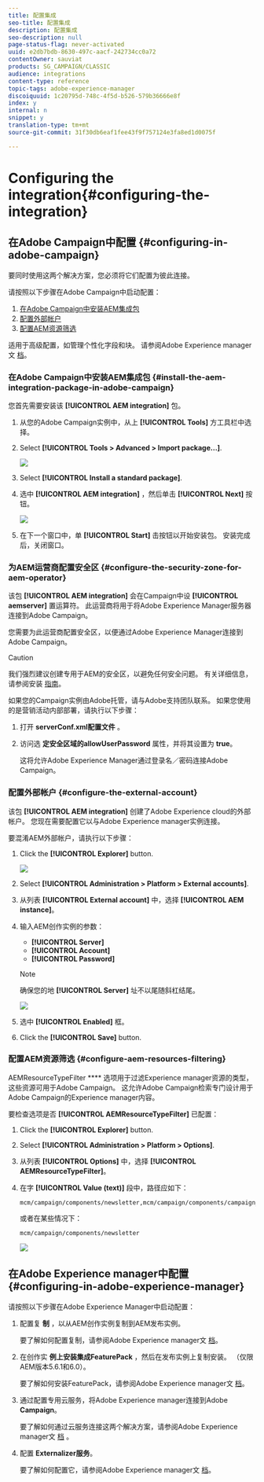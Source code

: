 ```yaml
---
title: 配置集成
seo-title: 配置集成
description: 配置集成
seo-description: null
page-status-flag: never-activated
uuid: e2db7bdb-8630-497c-aacf-242734cc0a72
contentOwner: sauviat
products: SG_CAMPAIGN/CLASSIC
audience: integrations
content-type: reference
topic-tags: adobe-experience-manager
discoiquuid: 1c20795d-748c-4f5d-b526-579b36666e8f
index: y
internal: n
snippet: y
translation-type: tm+mt
source-git-commit: 31f30db6eaf1fee43f9f757124e3fa8ed1d0075f

---
```



# Configuring the integration{#configuring-the-integration}

## 在Adobe Campaign中配置 {#configuring-in-adobe-campaign}

要同时使用这两个解决方案，您必须将它们配置为彼此连接。

请按照以下步骤在Adobe Campaign中启动配置：

1. [在Adobe Campaign中安装AEM集成包](#install-the-aem-integration-package-in-adobe-campaign)
1. [配置外部帐户](#configure-the-external-account)
1. [配置AEM资源筛选](#configure-aem-resources-filtering)

适用于高级配置，如管理个性化字段和块。 请参阅Adobe Experience manager文 [档](https://helpx.adobe.com/experience-manager/6-5/sites/administering/using/campaignonpremise.html)。

### 在Adobe Campaign中安装AEM集成包 {#install-the-aem-integration-package-in-adobe-campaign}

您首先需要安装该 **[!UICONTROL AEM integration]** 包。

1. 从您的Adobe Campaign实例中，从上 **[!UICONTROL Tools]** 方工具栏中选择。
1. Select **[!UICONTROL Tools > Advanced > Import package...]**.

   ![](assets/aem_config_1.png)

1. Select **[!UICONTROL Install a standard package]**.
1. 选中 **[!UICONTROL AEM integration]** ，然后单击 **[!UICONTROL Next]** 按钮。

   ![](assets/aem_config_2.png)

1. 在下一个窗口中，单 **[!UICONTROL Start]** 击按钮以开始安装包。 安装完成后，关闭窗口。

### 为AEM运营商配置安全区 {#configure-the-security-zone-for-aem-operator}

该包 **[!UICONTROL AEM integration]** 会在Campaign中设 **[!UICONTROL aemserver]** 置运算符。 此运营商将用于将Adobe Experience Manager服务器连接到Adobe Campaign。

您需要为此运营商配置安全区，以便通过Adobe Experience Manager连接到Adobe Campaign。

>[!CAUTION]
>
>我们强烈建议创建专用于AEM的安全区，以避免任何安全问题。 有关详细信息，请参阅安装 [指南](../../installation/using/configuring-campaign-server.md#defining-security-zones)。

如果您的Campaign实例由Adobe托管，请与Adobe支持团队联系。 如果您使用的是营销活动内部部署，请执行以下步骤：

1. 打开 **serverConf.xml配置文件** 。
1. 访问选 **定安全区域的allowUserPassword** 属性，并将其设置为 **true**。

   这将允许Adobe Experience Manager通过登录名／密码连接Adobe Campaign。

### 配置外部帐户 {#configure-the-external-account}

该包 **[!UICONTROL AEM integration]** 创建了Adobe Experience cloud的外部帐户。 您现在需要配置它以与Adobe Experience manager实例连接。

要混淆AEM外部帐户，请执行以下步骤：

1. Click the **[!UICONTROL Explorer]** button.

   ![](assets/aem_config_3.png)

1. Select **[!UICONTROL Administration > Platform > External accounts]**.
1. 从列表 **[!UICONTROL External account]** 中，选择 **[!UICONTROL AEM instance]**。
1. 输入AEM创作实例的参数：

   * **[!UICONTROL Server]**
   * **[!UICONTROL Account]**
   * **[!UICONTROL Password]**
   >[!NOTE]
   >
   >确保您的地 **[!UICONTROL Server]** 址不以尾随斜杠结尾。

   ![](assets/aem_config_4.png)

1. 选中 **[!UICONTROL Enabled]** 框。
1. Click the **[!UICONTROL Save]** button.

### 配置AEM资源筛选 {#configure-aem-resources-filtering}

AEMResourceTypeFilter **** 选项用于过滤Experience manager资源的类型，这些资源可用于Adobe Campaign。 这允许Adobe Campaign检索专门设计用于Adobe Campaign的Experience manager内容。

要检查选项是否 **[!UICONTROL AEMResourceTypeFilter]** 已配置：

1. Click the **[!UICONTROL Explorer]** button.
1. Select **[!UICONTROL Administration > Platform > Options]**.
1. 从列表 **[!UICONTROL Options]** 中，选择 **[!UICONTROL AEMResourceTypeFilter]**。
1. 在字 **[!UICONTROL Value (text)]** 段中，路径应如下：

   ```
   mcm/campaign/components/newsletter,mcm/campaign/components/campaign_newsletterpage,mcm/neolane/components/newsletter
   ```

   或者在某些情况下：

   ```
   mcm/campaign/components/newsletter
   ```

   ![](assets/aem_config_5.png)

## 在Adobe Experience manager中配置 {#configuring-in-adobe-experience-manager}

请按照以下步骤在Adobe Experience Manager中启动配置：

1. 配置复 **制** ，以从AEM创作实例复制到AEM发布实例。

   要了解如何配置复制，请参阅Adobe Experience manager文 [档](https://helpx.adobe.com/experience-manager/6-5/sites/deploying/using/replication.html)。

1. 在创作实 **例上安装集成FeaturePack** ，然后在发布实例上复制安装。 （仅限AEM版本5.6.1和6.0）。

   要了解如何安装FeaturePack，请参阅Adobe Experience manager文 [档](https://helpx.adobe.com/experience-manager/aem-previous-versions.html)。

1. 通过配置专用云服务，将Adobe Experience manager连接到Adobe **Campaign**。

   要了解如何通过云服务连接这两个解决方案，请参阅Adobe Experience manager文 [档](https://helpx.adobe.com/experience-manager/6-5/sites/administering/using/campaignonpremise.html#ConfiguringAdobeExperienceManager) 。

1. 配置 **Externalizer服务**。

   要了解如何配置它，请参阅Adobe Experience manager文 [档](https://helpx.adobe.com/experience-manager/6-5/sites/developing/using/externalizer.html)。

